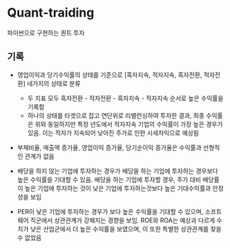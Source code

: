 # Quant-traiding

파이썬으로 구현하는 퀀트 투자

## 기록

* 영업이익과 당기수익률의 상태를 기준으로 [흑자지속, 적자지속, 흑자전환, 적자전환] 네가지의 상태로 분류
  
  * 두 지표 모두 흑자전환 - 적자전환 - 흑자지속 - 적자지속 순서로 높은 수익률을 기록함
  * 하나의 상태를 타겟으로 잡고 연단위로 리밸런싱하여 투자한 결과, 최종 수익률은 위와 동일하지만 특정 년도에서 적자지속 기업의 수익률이 가장 높은 경우가 있음. 이는 적자가 지속되어 낮아진 주가로 인한 시세차익으로 예상됨

<div>
</div>

* 부채비율, 매출액 증가율, 영업이익 증가율, 당기순이익 증가율은 수익률과 선형적인 관계가 없음

<div>
</div>

* 배당을 하지 않는 기업에 투자하는 경우가 배당을 하는 기업에 투자하는 경우보다 높은 수익률을 기대할 수 있음. 배당을 하는 기업에 투자할 경우, 주가 대비 배당률이 높은 기업에 투자하는 것이 낮은 기업에 투자하는것보다 높은 기대수익률과 안정성을 보임

<div>
</div>

* PER이 낯은 기업에 투자하는 경우가 보다 높은 수익률을 기대할 수 있으며, 소프트웨어 직군에서 상관관계가 강해지는 경향을 보임. ROE와 ROA는 예상과 다르게 수치가 낮은 산업군에서 더 높은 수익률을 보였으며, 이 또한 특별한 상관관계를 찾을 수 없었음